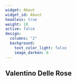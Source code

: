```yaml
---
widget: About
widget_id: About
headless: true
weight: 10
active: false
design:
  columns: "2"
  background:
    text_color_light: false
    image_darken: 0
---
```

## **Valentino Delle Rose**